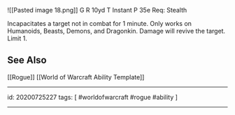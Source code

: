 ![[Pasted image 18.png]]
G 
R 10yd
T Instant
P 35e
Req: Stealth

Incapacitates a target not in combat for 1 minute. Only works on Humanoids, Beasts, Demons, and Dragonkin. Damage will revive the target. Limit 1.

## See Also
[[Rogue]]
[[World of Warcraft Ability Template]]

---

id: 20200725227
tags: [ #worldofwarcraft #rogue #ability ]

---